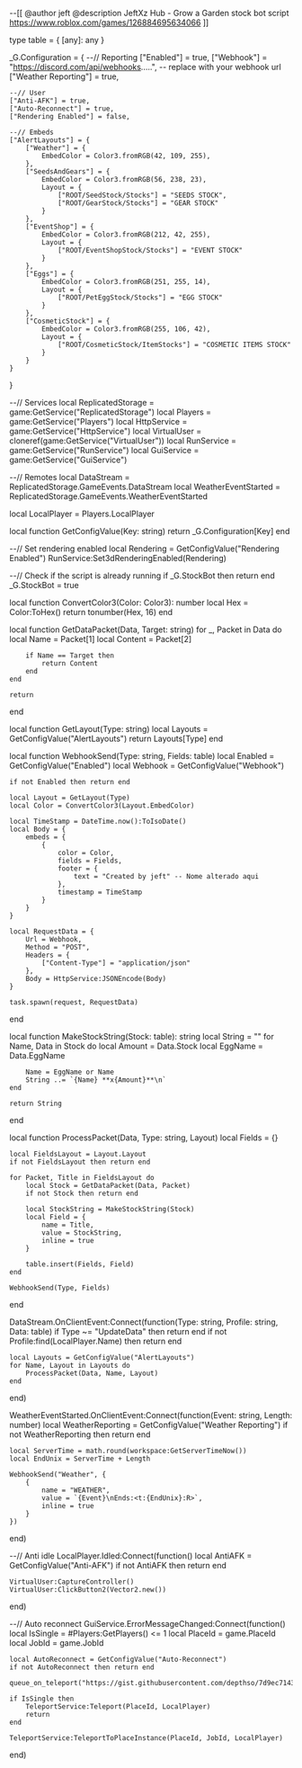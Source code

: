 --[[
    @author jeft
    @description JeftXz Hub - Grow a Garden stock bot script
    https://www.roblox.com/games/126884695634066
]]

type table = {
	[any]: any
}

_G.Configuration = {
	--// Reporting
	["Enabled"] = true,
	["Webhook"] = "https://discord.com/api/webhooks.....", -- replace with your webhook url
	["Weather Reporting"] = true,
	
	--// User
	["Anti-AFK"] = true,
	["Auto-Reconnect"] = true,
	["Rendering Enabled"] = false,

	--// Embeds
	["AlertLayouts"] = {
		["Weather"] = {
			EmbedColor = Color3.fromRGB(42, 109, 255),
		},
		["SeedsAndGears"] = {
			EmbedColor = Color3.fromRGB(56, 238, 23),
			Layout = {
				["ROOT/SeedStock/Stocks"] = "SEEDS STOCK",
				["ROOT/GearStock/Stocks"] = "GEAR STOCK"
			}
		},
		["EventShop"] = {
			EmbedColor = Color3.fromRGB(212, 42, 255),
			Layout = {
				["ROOT/EventShopStock/Stocks"] = "EVENT STOCK"
			}
		},
		["Eggs"] = {
			EmbedColor = Color3.fromRGB(251, 255, 14),
			Layout = {
				["ROOT/PetEggStock/Stocks"] = "EGG STOCK"
			}
		},
		["CosmeticStock"] = {
			EmbedColor = Color3.fromRGB(255, 106, 42),
			Layout = {
				["ROOT/CosmeticStock/ItemStocks"] = "COSMETIC ITEMS STOCK"
			}
		}
	}
}

--// Services
local ReplicatedStorage = game:GetService("ReplicatedStorage")
local Players = game:GetService("Players")
local HttpService = game:GetService("HttpService")
local VirtualUser = cloneref(game:GetService("VirtualUser"))
local RunService = game:GetService("RunService")
local GuiService = game:GetService("GuiService")

--// Remotes
local DataStream = ReplicatedStorage.GameEvents.DataStream
local WeatherEventStarted = ReplicatedStorage.GameEvents.WeatherEventStarted

local LocalPlayer = Players.LocalPlayer

local function GetConfigValue(Key: string)
	return _G.Configuration[Key]
end

--// Set rendering enabled
local Rendering = GetConfigValue("Rendering Enabled")
RunService:Set3dRenderingEnabled(Rendering)

--// Check if the script is already running
if _G.StockBot then return end 
_G.StockBot = true

local function ConvertColor3(Color: Color3): number
	local Hex = Color:ToHex()
	return tonumber(Hex, 16)
end

local function GetDataPacket(Data, Target: string)
	for _, Packet in Data do
		local Name = Packet[1]
		local Content = Packet[2]

		if Name == Target then
			return Content
		end
	end

	return 
end

local function GetLayout(Type: string)
	local Layouts = GetConfigValue("AlertLayouts")
	return Layouts[Type]
end

local function WebhookSend(Type: string, Fields: table)
	local Enabled = GetConfigValue("Enabled")
	local Webhook = GetConfigValue("Webhook")

	if not Enabled then return end

	local Layout = GetLayout(Type)
	local Color = ConvertColor3(Layout.EmbedColor)

	local TimeStamp = DateTime.now():ToIsoDate()
	local Body = {
		embeds = {
			{
				color = Color,
				fields = Fields,
				footer = {
					text = "Created by jeft" -- Nome alterado aqui
				},
				timestamp = TimeStamp
			}
		}
	}

	local RequestData = {
        Url = Webhook,
        Method = "POST",
        Headers = {
            ["Content-Type"] = "application/json"
        },
        Body = HttpService:JSONEncode(Body)
    }

	task.spawn(request, RequestData)
end

local function MakeStockString(Stock: table): string
	local String = ""
	for Name, Data in Stock do 
		local Amount = Data.Stock
		local EggName = Data.EggName 

		Name = EggName or Name
		String ..= `{Name} **x{Amount}**\n`
	end

	return String
end

local function ProcessPacket(Data, Type: string, Layout)
	local Fields = {}
	
	local FieldsLayout = Layout.Layout
	if not FieldsLayout then return end

	for Packet, Title in FieldsLayout do 
		local Stock = GetDataPacket(Data, Packet)
		if not Stock then return end

		local StockString = MakeStockString(Stock)
		local Field = {
			name = Title,
			value = StockString,
			inline = true
		}

		table.insert(Fields, Field)
	end

	WebhookSend(Type, Fields)
end

DataStream.OnClientEvent:Connect(function(Type: string, Profile: string, Data: table)
	if Type ~= "UpdateData" then return end
	if not Profile:find(LocalPlayer.Name) then return end

	local Layouts = GetConfigValue("AlertLayouts")
	for Name, Layout in Layouts do
		ProcessPacket(Data, Name, Layout)
	end
end)

WeatherEventStarted.OnClientEvent:Connect(function(Event: string, Length: number)
	local WeatherReporting = GetConfigValue("Weather Reporting")
	if not WeatherReporting then return end

	local ServerTime = math.round(workspace:GetServerTimeNow())
	local EndUnix = ServerTime + Length

	WebhookSend("Weather", {
		{
			name = "WEATHER",
			value = `{Event}\nEnds:<t:{EndUnix}:R>`,
			inline = true
		}
	})
end)

--// Anti idle
LocalPlayer.Idled:Connect(function()
	local AntiAFK = GetConfigValue("Anti-AFK")
	if not AntiAFK then return end

	VirtualUser:CaptureController()
	VirtualUser:ClickButton2(Vector2.new())
end)

--// Auto reconnect
GuiService.ErrorMessageChanged:Connect(function()
	local IsSingle = #Players:GetPlayers() <= 1
	local PlaceId = game.PlaceId
	local JobId = game.JobId

	local AutoReconnect = GetConfigValue("Auto-Reconnect")
	if not AutoReconnect then return end

	queue_on_teleport("https://gist.githubusercontent.com/depthso/7d9ec71436ccad0b4663c3baaba34f66/raw/5d7717a8da5590994bae698e0cef03fdb8bf42e5/Stockbot.lua")

	if IsSingle then
		TeleportService:Teleport(PlaceId, LocalPlayer)
		return
	end

	TeleportService:TeleportToPlaceInstance(PlaceId, JobId, LocalPlayer)
end)
